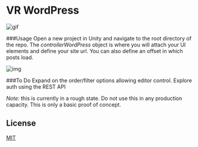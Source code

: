 VR WordPress
=======

![gif](https://i.imgur.com/8q5jGT1.gif)

###Usage
Open a new project in Unity and navigate to the root directory of the repo.
The *controllerWordPress* object is where you will attach your UI elements and define your site url. You can also define an offset in which posts load.

![img](https://i.imgur.com/LBdv8QA.jpg)

###To Do
Expand on the order/filter options allowing editor control.
Explore auth using the REST API

*Note:* this is currently in a rough state. Do not use this in any production capacity. This is only a basic proof of concept.

License
-------

[MIT](LICENSE.md)
